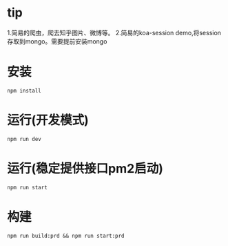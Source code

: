 # tip

1.简易的爬虫，爬去知乎图片、微博等。
2.简易的koa-session demo,将session存取到mongo。需要提前安装mongo

# 安装

`npm install`

# 运行(开发模式)

`npm run dev` 

# 运行(稳定提供接口pm2启动)

`npm run start` 

# 构建

`npm run build:prd && npm run start:prd`
